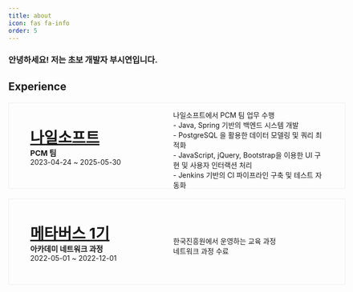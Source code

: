 ```yaml
---
title: about
icon: fas fa-info
order: 5
---
```


<style type='text/css'>
[class*="cardContainer"] {
    display: flex;
    width: 800px;
    height: 150px;
    border: 1px solid #eeeeee;
    margin: 20px 0;
    padding: 10px;
    transition: box-shadow 0.3s,border-color 0.3s;}
[class*="nameContainer"] {
    align-items: center;
    width: 220px;
    margin: auto;    }
[class*="contentContainer"] {
    width:300px;
    display: flex;
    align-items: center;
    margin: 0 auto;
    }
    @media (max-width:1650px){
        .cardContainer{ width: 650px;}
    }
@media (max-width:540px){
        .contentContainer {display: none;}
        .cardContainer{ width: 400px;}
    }
[class*="h1"]{
font-weight:bolder;
font-size: 30px;
}
[class*="h2"]{
font-weight:bold;
font-size: 15px;
}
</style>

### 안녕하세요! 저는 초보 개발자 부시연입니다.

## Experience

<div class=cardContainer>
    <div class=nameContainer>
        <span class="h1"><a href="https://www.nilesoft.co.kr/">나일소프트</a></span> <br />
        <span class="h2">PCM 팀</span> <br />
        <span>2023-04-24 ~ 2025-05-30</span>
    </div>
    <div class=contentContainer>
    <br/>
    나일소프트에서 PCM 팀 업무 수행
    <br/>
    - Java, Spring 기반의 백엔드 시스템 개발
    <br/>
    - PostgreSQL 을 활용한 데이터 모델링 및 쿼리 최적화
    <br/>
    - JavaScript, jQuery, Bootstrap을 이용한 UI 구현 및 사용자 인터랙션 처리
    <br/>
    - Jenkins 기반의 CI 파이프라인 구축 및 테스트 자동화
    </div>
</div>

<div class=cardContainer>
    <div class=nameContainer>
        <span class="h1"><a href="https://mtvs.kr/user/main">메타버스 1기</a></span> <br />
        <span class="h2">아카데미 네트워크 과정</span> <br />
        <span>2022-05-01 ~ 2022-12-01 </span>
    </div>
    <div class=contentContainer>
    <br/>
    한국진흥원에서 운영하는 교육 과정
    <br/>
    네트워크 과정 수료
    </div>
</div>
